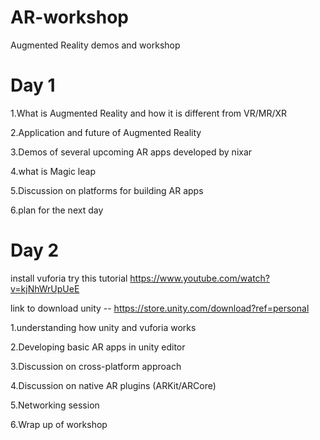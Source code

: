 # AR-workshop
Augmented Reality demos and workshop

# Day 1 

1.What is Augmented Reality and how it is different from VR/MR/XR

2.Application and future of Augmented Reality

3.Demos of several upcoming AR apps developed by nixar

4.what is Magic leap

5.Discussion on platforms for building AR apps

6.plan for the next day 

# Day 2

install vuforia  try this tutorial https://www.youtube.com/watch?v=kjNhWrUpUeE

link to download unity -- https://store.unity.com/download?ref=personal

1.understanding how unity and vuforia works

2.Developing basic AR apps in unity editor

3.Discussion on cross-platform approach

4.Discussion on native AR plugins (ARKit/ARCore)

5.Networking session

6.Wrap up of workshop
